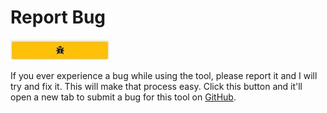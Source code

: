 # Report Bug

![Bug Report Button](../images/bug.jpg)

If you ever experience a bug while using the tool, please report it and I will try and fix it.  This will make that process easy.  Click this button and it'll open a new tab to submit a bug for this tool on [GitHub](https://github.com/cirept/autofillReplacer/issues/new?template=bug_report.md).

